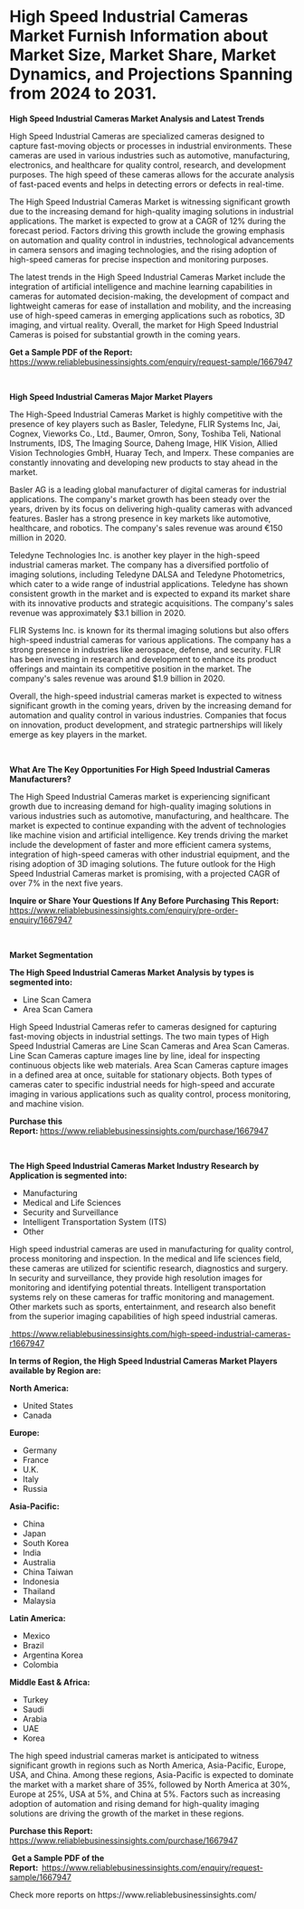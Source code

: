 <p><h1>High Speed Industrial Cameras Market Furnish Information about Market Size, Market Share, Market Dynamics, and Projections Spanning from 2024 to 2031.</h1></p><p><strong>High Speed Industrial Cameras Market Analysis and Latest Trends</strong></p>
<p><p>High Speed Industrial Cameras are specialized cameras designed to capture fast-moving objects or processes in industrial environments. These cameras are used in various industries such as automotive, manufacturing, electronics, and healthcare for quality control, research, and development purposes. The high speed of these cameras allows for the accurate analysis of fast-paced events and helps in detecting errors or defects in real-time.</p><p>The High Speed Industrial Cameras Market is witnessing significant growth due to the increasing demand for high-quality imaging solutions in industrial applications. The market is expected to grow at a CAGR of 12% during the forecast period. Factors driving this growth include the growing emphasis on automation and quality control in industries, technological advancements in camera sensors and imaging technologies, and the rising adoption of high-speed cameras for precise inspection and monitoring purposes.</p><p>The latest trends in the High Speed Industrial Cameras Market include the integration of artificial intelligence and machine learning capabilities in cameras for automated decision-making, the development of compact and lightweight cameras for ease of installation and mobility, and the increasing use of high-speed cameras in emerging applications such as robotics, 3D imaging, and virtual reality. Overall, the market for High Speed Industrial Cameras is poised for substantial growth in the coming years.</p></p>
<p><strong>Get a Sample PDF of the Report:&nbsp;</strong> <a href="https://www.reliablebusinessinsights.com/enquiry/request-sample/1667947">https://www.reliablebusinessinsights.com/enquiry/request-sample/1667947</a></p>
<p>&nbsp;</p>
<p><strong>High Speed Industrial Cameras Major Market Players</strong></p>
<p><p>The High-Speed Industrial Cameras Market is highly competitive with the presence of key players such as Basler, Teledyne, FLIR Systems Inc, Jai, Cognex, Vieworks Co., Ltd., Baumer, Omron, Sony, Toshiba Teli, National Instruments, IDS, The Imaging Source, Daheng Image, HIK Vision, Allied Vision Technologies GmbH, Huaray Tech, and Imperx. These companies are constantly innovating and developing new products to stay ahead in the market.</p><p>Basler AG is a leading global manufacturer of digital cameras for industrial applications. The company's market growth has been steady over the years, driven by its focus on delivering high-quality cameras with advanced features. Basler has a strong presence in key markets like automotive, healthcare, and robotics. The company's sales revenue was around €150 million in 2020.</p><p>Teledyne Technologies Inc. is another key player in the high-speed industrial cameras market. The company has a diversified portfolio of imaging solutions, including Teledyne DALSA and Teledyne Photometrics, which cater to a wide range of industrial applications. Teledyne has shown consistent growth in the market and is expected to expand its market share with its innovative products and strategic acquisitions. The company's sales revenue was approximately $3.1 billion in 2020.</p><p>FLIR Systems Inc. is known for its thermal imaging solutions but also offers high-speed industrial cameras for various applications. The company has a strong presence in industries like aerospace, defense, and security. FLIR has been investing in research and development to enhance its product offerings and maintain its competitive position in the market. The company's sales revenue was around $1.9 billion in 2020.</p><p>Overall, the high-speed industrial cameras market is expected to witness significant growth in the coming years, driven by the increasing demand for automation and quality control in various industries. Companies that focus on innovation, product development, and strategic partnerships will likely emerge as key players in the market.</p></p>
<p>&nbsp;</p>
<p><strong>What Are The Key Opportunities For High Speed Industrial Cameras Manufacturers?</strong></p>
<p><p>The High Speed Industrial Cameras market is experiencing significant growth due to increasing demand for high-quality imaging solutions in various industries such as automotive, manufacturing, and healthcare. The market is expected to continue expanding with the advent of technologies like machine vision and artificial intelligence. Key trends driving the market include the development of faster and more efficient camera systems, integration of high-speed cameras with other industrial equipment, and the rising adoption of 3D imaging solutions. The future outlook for the High Speed Industrial Cameras market is promising, with a projected CAGR of over 7% in the next five years.</p></p>
<p><strong>Inquire or Share Your Questions If Any Before Purchasing This Report:</strong> <a href="https://www.reliablebusinessinsights.com/enquiry/pre-order-enquiry/1667947">https://www.reliablebusinessinsights.com/enquiry/pre-order-enquiry/1667947</a></p>
<p>&nbsp;</p>
<p><strong>Market Segmentation</strong></p>
<p><strong>The High Speed Industrial Cameras Market Analysis by types is segmented into:</strong></p>
<p><ul><li>Line Scan Camera</li><li>Area Scan Camera</li></ul></p>
<p><p>High Speed Industrial Cameras refer to cameras designed for capturing fast-moving objects in industrial settings. The two main types of High Speed Industrial Cameras are Line Scan Cameras and Area Scan Cameras. Line Scan Cameras capture images line by line, ideal for inspecting continuous objects like web materials. Area Scan Cameras capture images in a defined area at once, suitable for stationary objects. Both types of cameras cater to specific industrial needs for high-speed and accurate imaging in various applications such as quality control, process monitoring, and machine vision.</p></p>
<p><strong>Purchase this Report:&nbsp;</strong><a href="https://www.reliablebusinessinsights.com/purchase/1667947">https://www.reliablebusinessinsights.com/purchase/1667947</a></p>
<p>&nbsp;</p>
<p><strong>The High Speed Industrial Cameras Market Industry Research by Application is segmented into:</strong></p>
<p><ul><li>Manufacturing</li><li>Medical and Life Sciences</li><li>Security and Surveillance</li><li>Intelligent Transportation System (ITS)</li><li>Other</li></ul></p>
<p><p>High speed industrial cameras are used in manufacturing for quality control, process monitoring and inspection. In the medical and life sciences field, these cameras are utilized for scientific research, diagnostics and surgery. In security and surveillance, they provide high resolution images for monitoring and identifying potential threats. Intelligent transportation systems rely on these cameras for traffic monitoring and management. Other markets such as sports, entertainment, and research also benefit from the superior imaging capabilities of high speed industrial cameras.</p></p>
<p><a href="https://www.reliablebusinessinsights.com/high-speed-industrial-cameras-r1667947">&nbsp;https://www.reliablebusinessinsights.com/high-speed-industrial-cameras-r1667947</a></p>
<p><strong>In terms of Region, the High Speed Industrial Cameras Market Players available by Region are:</strong></p>
<p>
    <p> <strong> North America: </strong>
        <ul>
            <li>United States</li>
            <li>Canada</li>
        </ul>
        </p> 
    <p> <strong> Europe: </strong>
        <ul>
            <li>Germany</li>
            <li>France</li>
            <li>U.K.</li>
            <li>Italy</li>
            <li>Russia</li>
        </ul>
        </p> 
    <p> <strong> Asia-Pacific: </strong>
        <ul>
            <li>China</li>
            <li>Japan</li>
            <li>South Korea</li>
            <li>India</li>
            <li>Australia</li>
            <li>China Taiwan</li>
            <li>Indonesia</li>
            <li>Thailand</li>
            <li>Malaysia</li>
        </ul>
        </p> 
    <p> <strong> Latin America: </strong>
        <ul>
            <li>Mexico</li>
            <li>Brazil</li>
            <li>Argentina Korea</li>
            <li>Colombia</li>
        </ul>
        </p> 
    <p> <strong> Middle East & Africa: </strong>
        <ul>
            <li>Turkey</li>
            <li>Saudi</li>
            <li>Arabia</li>
            <li>UAE</li>
            <li>Korea</li>
        </ul>
    </p>
    </p>
<p><p>The high speed industrial cameras market is anticipated to witness significant growth in regions such as North America, Asia-Pacific, Europe, USA, and China. Among these regions, Asia-Pacific is expected to dominate the market with a market share of 35%, followed by North America at 30%, Europe at 25%, USA at 5%, and China at 5%. Factors such as increasing adoption of automation and rising demand for high-quality imaging solutions are driving the growth of the market in these regions.</p></p>
<p><strong>Purchase this Report: </strong><a href="https://www.reliablebusinessinsights.com/purchase/1667947">https://www.reliablebusinessinsights.com/purchase/1667947</a></p>
<p>&nbsp;<strong>Get a Sample PDF of the Report:&nbsp;&nbsp;</strong><a href="https://www.reliablebusinessinsights.com/enquiry/request-sample/1667947">https://www.reliablebusinessinsights.com/enquiry/request-sample/1667947</a></p>
<p><strong></strong></p>
<p>Check more reports on https://www.reliablebusinessinsights.com/</p>